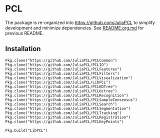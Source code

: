 # PCL

The package is re-organized into https://github.com/JuliaPCL to simplify development and minimize dependencies. See [README.org.md](README.org.md) for previous README.

## Installation

```
Pkg.clone("https://github.com/JuliaPCL/PCLCommon")
Pkg.clone("https://github.com/JuliaPCL/PCLIO")
Pkg.clone("https://github.com/JuliaPCL/PCLFeatures")
Pkg.clone("https://github.com/JuliaPCL/PCLFilters")
Pkg.clone("https://github.com/JuliaPCL/PCLVisualization")
Pkg.clone("https://github.com/JuliaPCL/LibPCL")
Pkg.clone("https://github.com/JuliaPCL/PCLKDTree")
Pkg.clone("https://github.com/JuliaPCL/PCLOctree")
Pkg.clone("https://github.com/JuliaPCL/PCLRecognition")
Pkg.clone("https://github.com/JuliaPCL/PCLSampleConsensus")
Pkg.clone("https://github.com/JuliaPCL/PCLSearch")
Pkg.clone("https://github.com/JuliaPCL/PCLSegmentation")
Pkg.clone("https://github.com/JuliaPCL/PCLTracking")
Pkg.clone("https://github.com/JuliaPCL/PCLRegistration")
Pkg.clone("https://github.com/JuliaPCL/PCLKeyPoints")
```

```
Pkg.build("LibPCL")
```